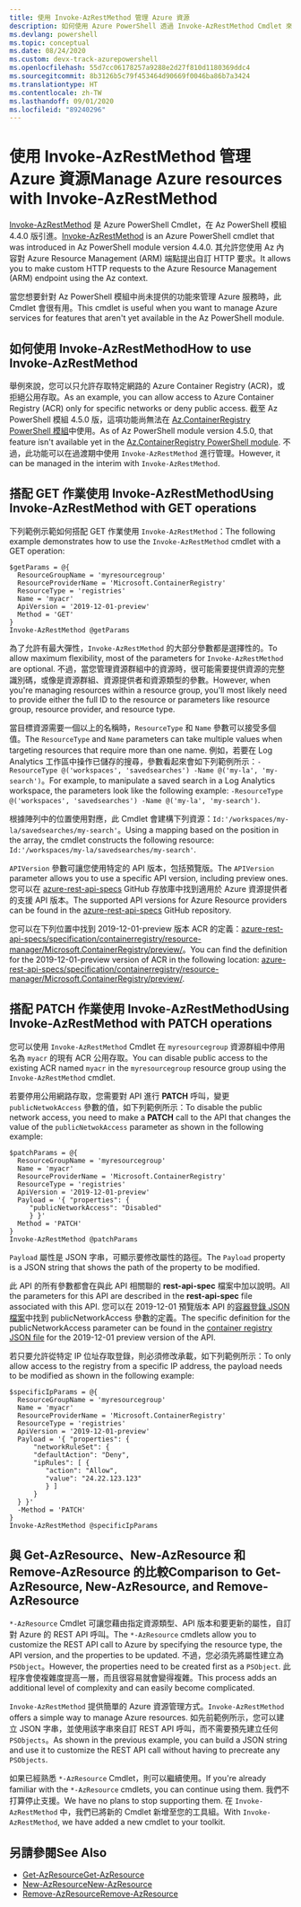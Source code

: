 ```yaml
---
title: 使用 Invoke-AzRestMethod 管理 Azure 資源
description: 如何使用 Azure PowerShell 透過 Invoke-AzRestMethod Cmdlet 來管理資源。
ms.devlang: powershell
ms.topic: conceptual
ms.date: 08/24/2020
ms.custom: devx-track-azurepowershell
ms.openlocfilehash: 55d7cc06178257a9288e2d27f810d1180369ddc4
ms.sourcegitcommit: 8b3126b5c79f453464d90669f0046ba86b7a3424
ms.translationtype: HT
ms.contentlocale: zh-TW
ms.lasthandoff: 09/01/2020
ms.locfileid: "89240296"
---
```

# <a name="manage-azure-resources-with-invoke-azrestmethod"></a><span data-ttu-id="f0a68-103">使用 Invoke-AzRestMethod 管理 Azure 資源</span><span class="sxs-lookup"><span data-stu-id="f0a68-103">Manage Azure resources with Invoke-AzRestMethod</span></span>

<span data-ttu-id="f0a68-104">[Invoke-AzRestMethod](/powershell/module/az.accounts/invoke-azrestmethod) 是 Azure PowerShell Cmdlet，在 Az PowerShell 模組 4.4.0 版引進。</span><span class="sxs-lookup"><span data-stu-id="f0a68-104">[Invoke-AzRestMethod](/powershell/module/az.accounts/invoke-azrestmethod) is an Azure PowerShell cmdlet that was introduced in Az PowerShell module version 4.4.0.</span></span> <span data-ttu-id="f0a68-105">其允許您使用 Az 內容對 Azure Resource Management (ARM) 端點提出自訂 HTTP 要求。</span><span class="sxs-lookup"><span data-stu-id="f0a68-105">It allows you to make custom HTTP requests to the Azure Resource Management (ARM) endpoint using the Az context.</span></span>

<span data-ttu-id="f0a68-106">當您想要針對 Az PowerShell 模組中尚未提供的功能來管理 Azure 服務時，此 Cmdlet 會很有用。</span><span class="sxs-lookup"><span data-stu-id="f0a68-106">This cmdlet is useful when you want to manage Azure services for features that aren't yet available in the Az PowerShell module.</span></span>

## <a name="how-to-use-invoke-azrestmethod"></a><span data-ttu-id="f0a68-107">如何使用 Invoke-AzRestMethod</span><span class="sxs-lookup"><span data-stu-id="f0a68-107">How to use Invoke-AzRestMethod</span></span>

<span data-ttu-id="f0a68-108">舉例來說，您可以只允許存取特定網路的 Azure Container Registry (ACR)，或拒絕公用存取。</span><span class="sxs-lookup"><span data-stu-id="f0a68-108">As an example, you can allow access to Azure Container Registry (ACR) only for specific networks or deny public access.</span></span> <span data-ttu-id="f0a68-109">截至 Az PowerShell 模組 4.5.0 版，這項功能尚無法在 [Az.ContainerRegistry PowerShell 模組](/powershell/module/Az.ContainerRegistry/)中使用。</span><span class="sxs-lookup"><span data-stu-id="f0a68-109">As of Az PowerShell module version 4.5.0, that feature isn't available yet in the [Az.ContainerRegistry PowerShell module](/powershell/module/Az.ContainerRegistry/).</span></span> <span data-ttu-id="f0a68-110">不過，此功能可以在過渡期中使用 `Invoke-AzRestMethod` 進行管理。</span><span class="sxs-lookup"><span data-stu-id="f0a68-110">However, it can be managed in the interim with `Invoke-AzRestMethod`.</span></span>

## <a name="using-invoke-azrestmethod-with-get-operations"></a><span data-ttu-id="f0a68-111">搭配 GET 作業使用 Invoke-AzRestMethod</span><span class="sxs-lookup"><span data-stu-id="f0a68-111">Using Invoke-AzRestMethod with GET operations</span></span>

<span data-ttu-id="f0a68-112">下列範例示範如何搭配 GET 作業使用 `Invoke-AzRestMethod`：</span><span class="sxs-lookup"><span data-stu-id="f0a68-112">The following example demonstrates how to use the `Invoke-AzRestMethod` cmdlet with a GET operation:</span></span>

```azurepowershell-interactive
$getParams = @{
  ResourceGroupName = 'myresourcegroup'
  ResourceProviderName = 'Microsoft.ContainerRegistry'
  ResourceType = 'registries'
  Name = 'myacr'
  ApiVersion = '2019-12-01-preview'
  Method = 'GET'
}
Invoke-AzRestMethod @getParams
```

<span data-ttu-id="f0a68-113">為了允許有最大彈性，`Invoke-AzRestMethod` 的大部分參數都是選擇性的。</span><span class="sxs-lookup"><span data-stu-id="f0a68-113">To allow maximum flexibility, most of the parameters for `Invoke-AzRestMethod` are optional.</span></span>
<span data-ttu-id="f0a68-114">不過，當您管理資源群組中的資源時，很可能需要提供資源的完整識別碼，或像是資源群組、資源提供者和資源類型的參數。</span><span class="sxs-lookup"><span data-stu-id="f0a68-114">However, when you're managing resources within a resource group, you'll most likely need to provide either the full ID to the resource or parameters like resource group, resource provider, and resource type.</span></span>

<span data-ttu-id="f0a68-115">當目標資源需要一個以上的名稱時，`ResourceType` 和 `Name` 參數可以接受多個值。</span><span class="sxs-lookup"><span data-stu-id="f0a68-115">The `ResourceType` and `Name` parameters can take multiple values when targeting resources that require more than one name.</span></span> <span data-ttu-id="f0a68-116">例如，若要在 Log Analytics 工作區中操作已儲存的搜尋，參數看起來會如下列範例所示：`-ResourceType @('workspaces', 'savedsearches') -Name @('my-la', 'my-search')`。</span><span class="sxs-lookup"><span data-stu-id="f0a68-116">For example, to manipulate a saved search in a Log Analytics workspace, the parameters look like the following example: `-ResourceType @('workspaces', 'savedsearches') -Name @('my-la', 'my-search')`.</span></span>

<span data-ttu-id="f0a68-117">根據陣列中的位置使用對應，此 Cmdlet 會建構下列資源：`Id:'/workspaces/my-la/savedsearches/my-search'`。</span><span class="sxs-lookup"><span data-stu-id="f0a68-117">Using a mapping based on the position in the array, the cmdlet constructs the following resource: `Id:'/workspaces/my-la/savedsearches/my-search'`.</span></span>

<span data-ttu-id="f0a68-118">`APIVersion` 參數可讓您使用特定的 API 版本，包括預覽版。</span><span class="sxs-lookup"><span data-stu-id="f0a68-118">The `APIVersion` parameter allows you to use a specific API version, including preview ones.</span></span> <span data-ttu-id="f0a68-119">您可以在 [azure-rest-api-specs](https://github.com/Azure/azure-rest-api-specs) GitHub 存放庫中找到適用於 Azure 資源提供者的支援 API 版本。</span><span class="sxs-lookup"><span data-stu-id="f0a68-119">The supported API versions for Azure Resource providers can be found in the [azure-rest-api-specs](https://github.com/Azure/azure-rest-api-specs) GitHub repository.</span></span>

<span data-ttu-id="f0a68-120">您可以在下列位置中找到 2019-12-01-preview 版本 ACR 的定義：[azure-rest-api-specs/specification/containerregistry/resource-manager/Microsoft.ContainerRegistry/preview/](https://github.com/Azure/azure-rest-api-specs/tree/master/specification/containerregistry/resource-manager/Microsoft.ContainerRegistry/preview)。</span><span class="sxs-lookup"><span data-stu-id="f0a68-120">You can find the definition for the 2019-12-01-preview version of ACR in the following location: [azure-rest-api-specs/specification/containerregistry/resource-manager/Microsoft.ContainerRegistry/preview/](https://github.com/Azure/azure-rest-api-specs/tree/master/specification/containerregistry/resource-manager/Microsoft.ContainerRegistry/preview).</span></span>

## <a name="using-invoke-azrestmethod-with-patch-operations"></a><span data-ttu-id="f0a68-121">搭配 PATCH 作業使用 Invoke-AzRestMethod</span><span class="sxs-lookup"><span data-stu-id="f0a68-121">Using Invoke-AzRestMethod with PATCH operations</span></span>

<span data-ttu-id="f0a68-122">您可以使用 `Invoke-AzRestMethod` Cmdlet 在 `myresourcegroup` 資源群組中停用名為 `myacr` 的現有 ACR 公用存取。</span><span class="sxs-lookup"><span data-stu-id="f0a68-122">You can disable public access to the existing ACR named `myacr` in the `myresourcegroup` resource group using the `Invoke-AzRestMethod` cmdlet.</span></span>

<span data-ttu-id="f0a68-123">若要停用公用網路存取，您需要對 API 進行 **PATCH** 呼叫，變更 `publicNetwokAccess` 參數的值，如下列範例所示：</span><span class="sxs-lookup"><span data-stu-id="f0a68-123">To disable the public network access, you need to make a **PATCH** call to the API that changes the value of the `publicNetwokAccess` parameter as shown in the following example:</span></span>

```azurepowershell-interactive
$patchParams = @{
  ResourceGroupName = 'myresourcegroup'
  Name = 'myacr'
  ResourceProviderName = 'Microsoft.ContainerRegistry'
  ResourceType = 'registries'
  ApiVersion = '2019-12-01-preview'
  Payload = '{ "properties": {
     "publicNetworkAccess": "Disabled"
     } }'
  Method = 'PATCH'
}
Invoke-AzRestMethod @patchParams
```

<span data-ttu-id="f0a68-124">`Payload` 屬性是 JSON 字串，可顯示要修改屬性的路徑。</span><span class="sxs-lookup"><span data-stu-id="f0a68-124">The `Payload` property is a JSON string that shows the path of the property to be modified.</span></span>

<span data-ttu-id="f0a68-125">此 API 的所有參數都會在與此 API 相關聯的 **rest-api-spec** 檔案中加以說明。</span><span class="sxs-lookup"><span data-stu-id="f0a68-125">All the parameters for this API are described in the **rest-api-spec** file associated with this API.</span></span>
<span data-ttu-id="f0a68-126">您可以在 2019-12-01 預覽版本 API 的[容器登錄 JSON 檔案](https://github.com/Azure/azure-rest-api-specs/blob/2a9da9a79d0a7b74089567ec4f0289f3e0f31bec/specification/containerregistry/resource-manager/Microsoft.ContainerRegistry/preview/2019-12-01-preview/containerregistry.json)中找到 publicNetworkAccess 參數的定義。</span><span class="sxs-lookup"><span data-stu-id="f0a68-126">The specific definition for the publicNetworkAccess parameter can be found in the [container registry JSON file](https://github.com/Azure/azure-rest-api-specs/blob/2a9da9a79d0a7b74089567ec4f0289f3e0f31bec/specification/containerregistry/resource-manager/Microsoft.ContainerRegistry/preview/2019-12-01-preview/containerregistry.json) for the 2019-12-01 preview version of the API.</span></span>

<span data-ttu-id="f0a68-127">若只要允許從特定 IP 位址存取登錄，則必須修改承載，如下列範例所示：</span><span class="sxs-lookup"><span data-stu-id="f0a68-127">To only allow access to the registry from a specific IP address, the payload needs to be modified as shown in the following example:</span></span>

```azurepowershell-interactive
$specificIpParams = @{
  ResourceGroupName = 'myresourcegroup'
  Name = 'myacr'
  ResourceProviderName = 'Microsoft.ContainerRegistry'
  ResourceType = 'registries'
  ApiVersion = '2019-12-01-preview'
  Payload = '{ "properties": {
      "networkRuleSet": {
      "defaultAction": "Deny",
      "ipRules": [ {
         "action": "Allow",
         "value": "24.22.123.123"
         } ]
      }
  } }'
  -Method = 'PATCH'
}
Invoke-AzRestMethod @specificIpParams
```

## <a name="comparison-to-get-azresource-new-azresource-and-remove-azresource"></a><span data-ttu-id="f0a68-128">與 Get-AzResource、New-AzResource 和 Remove-AzResource 的比較</span><span class="sxs-lookup"><span data-stu-id="f0a68-128">Comparison to Get-AzResource, New-AzResource, and Remove-AzResource</span></span>

<span data-ttu-id="f0a68-129">`*-AzResource` Cmdlet 可讓您藉由指定資源類型、API 版本和要更新的屬性，自訂對 Azure 的 REST API 呼叫。</span><span class="sxs-lookup"><span data-stu-id="f0a68-129">The `*-AzResource` cmdlets allow you to customize the REST API call to Azure by specifying the resource type, the API version, and the properties to be updated.</span></span> <span data-ttu-id="f0a68-130">不過，您必須先將屬性建立為 `PSObject`。</span><span class="sxs-lookup"><span data-stu-id="f0a68-130">However, the properties need to be created first as a `PSObject`.</span></span> <span data-ttu-id="f0a68-131">此程序會使複雜度提高一層，而且很容易就會變得複雜。</span><span class="sxs-lookup"><span data-stu-id="f0a68-131">This process adds an additional level of complexity and can easily become complicated.</span></span>

<span data-ttu-id="f0a68-132">`Invoke-AzRestMethod` 提供簡單的 Azure 資源管理方式。</span><span class="sxs-lookup"><span data-stu-id="f0a68-132">`Invoke-AzRestMethod` offers a simple way to manage Azure resources.</span></span> <span data-ttu-id="f0a68-133">如先前範例所示，您可以建立 JSON 字串，並使用該字串來自訂 REST API 呼叫，而不需要預先建立任何 `PSObjects`。</span><span class="sxs-lookup"><span data-stu-id="f0a68-133">As shown in the previous example, you can build a JSON string and use it to customize the REST API call without having to precreate any `PSObjects`.</span></span>

<span data-ttu-id="f0a68-134">如果已經熟悉 `*-AzResource` Cmdlet，則可以繼續使用。</span><span class="sxs-lookup"><span data-stu-id="f0a68-134">If you're already familiar with the `*-AzResource` cmdlets, you can continue using them.</span></span> <span data-ttu-id="f0a68-135">我們不打算停止支援。</span><span class="sxs-lookup"><span data-stu-id="f0a68-135">We have no plans to stop supporting them.</span></span> <span data-ttu-id="f0a68-136">在 `Invoke-AzRestMethod` 中，我們已將新的 Cmdlet 新增至您的工具組。</span><span class="sxs-lookup"><span data-stu-id="f0a68-136">With `Invoke-AzRestMethod`, we have added a new cmdlet to your toolkit.</span></span>

## <a name="see-also"></a><span data-ttu-id="f0a68-137">另請參閱</span><span class="sxs-lookup"><span data-stu-id="f0a68-137">See Also</span></span>

* [<span data-ttu-id="f0a68-138">Get-AzResource</span><span class="sxs-lookup"><span data-stu-id="f0a68-138">Get-AzResource</span></span>](/powershell/module/az.resources/get-azresource)
* [<span data-ttu-id="f0a68-139">New-AzResource</span><span class="sxs-lookup"><span data-stu-id="f0a68-139">New-AzResource</span></span>](/powershell/module/az.resources/new-azresource)
* [<span data-ttu-id="f0a68-140">Remove-AzResource</span><span class="sxs-lookup"><span data-stu-id="f0a68-140">Remove-AzResource</span></span>](/powershell/module/az.resources/remove-azresource)
